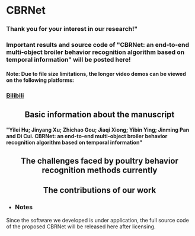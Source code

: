# CBRNet
### Thank you for your interest in our research!" 

### Important results and source code of "CBRNet: an end-to-end multi-object broiler behavior recognition algorithm based on temporal information" will be posted here!

#### Note: Due to file size limitations, the longer video demos can be viewed on the following platforms:
### [Bilibili](https://www.bilibili.com/video/BV1Z7421K7sA) 
## <div align="center">Basic information about the manuscript
#### <div align="left">"Yilei Hu; Jinyang Xu; Zhichao Gou; Jiaqi Xiong; Yibin Ying; Jinming Pan and Di Cui. CBRNet: an end-to-end multi-object broiler behavior recognition algorithm based on temporal information"</div>

## <div align="center">The challenges faced by poultry behavior recognition methods currently


## <div align="center">The contributions of our work



* ### <div align="left">Notes</div>
<div align="left">Since the software we developed is under application, the full source code of the proposed CBRNet will be released here after licensing.</div>
